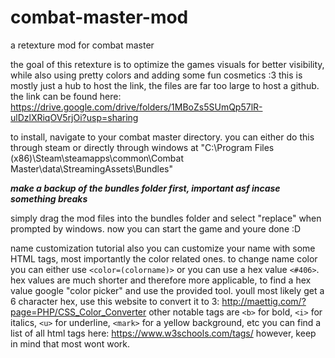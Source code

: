 # combat-master-mod
a retexture mod for combat master

the goal of this retexture is to optimize the games visuals for better visibility, while also using pretty colors and adding some fun cosmetics :3 
this is mostly just a hub to host the link, the files are far too large to host a github. the link can be found here: https://drive.google.com/drive/folders/1MBoZs5SUmQp57lR-ulDzlXRiqOV5rjOi?usp=sharing

to install, navigate to your combat master directory. you can either do this through steam or directly through windows at "C:\Program Files (x86)\Steam\steamapps\common\Combat Master\data\StreamingAssets\Bundles"

_**make a backup of the bundles folder first, important asf incase something breaks**_

simply drag the mod files into the bundles folder and select "replace" when prompted by windows.
now you can start the game and youre done :D


name customization tutorial also
you can customize your name with some HTML tags, most importantly the color related ones. 
to change name color you can either use `<color=(colorname)>` or you can use a hex value `<#406>`. 
hex values are much shorter and therefore more applicable, to find a hex value google "color picker" and use the provided tool. youll most likely get a 6 character hex, use this website to convert it to 3: http://maettig.com/?page=PHP/CSS_Color_Converter
other notable tags are `<b>` for bold, `<i>` for italics, `<u>` for underline, `<mark>` for a yellow background, etc
you can find a list of all html tags here: https://www.w3schools.com/tags/ however, keep in mind that most wont work.

